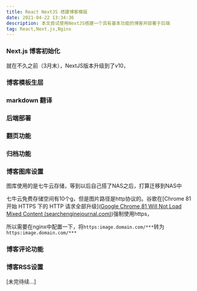 ```yaml
---
title: React NextJS 搭建博客模版
date: 2021-04-22 13:34:36
description: 本文尝试使用NextJS搭建一个具有基本功能的博客并部署于后端
tag: React,Next.js,Nginx
---
```


### Next.js 博客初始化

就在不久之前（3月末），NextJS版本升级到了v10，

### 博客模板生层

### markdown 翻译

### 后端部署

### 翻页功能



### 归档功能

### 博客图库设置

图库使用的是七牛云存储，等到以后自己搭了NAS之后，打算迁移到NAS中

七牛云免费存储空间有10个g，但是图片路径是http协议的。谷歌在[Chrome 81 开始 HTTPS 下的 HTTP 请求全部升级]([Google Chrome 81 Will Not Load Mixed Content (searchenginejournal.com)](https://www.searchenginejournal.com/chrome-81-will-not-load-mixed-content/358298/))强制使用https，

所以需要在nginx中配置一下，将`https:image.domain.com/***`转为`https:image.domain.com/***`

### 博客评论功能

### 博客RSS设置

[未完待续...]